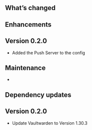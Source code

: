 ## What’s changed

## Enhancements

## Version 0.2.0

- Added the Push Server to the config

## Maintenance

-

## Dependency updates

## Version 0.2.0

- Update Vaultwarden to Version 1.30.3
